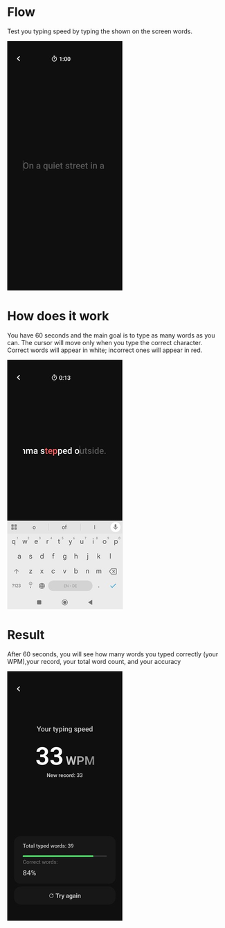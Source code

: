 # Flow

Test you typing speed by typing the shown on the screen words.

![Dashboard Screenshot](images/preview1.jpg)

# How does it work
You have 60 seconds and the main goal is to type as many words as you can. The cursor will move only when you type the correct character. Correct words will appear in white; incorrect ones will appear in red.

![Dashboard Screenshot](images/preview2.jpg)

# Result
After 60 seconds, you will see how many words you typed correctly (your WPM),your record, your total word count, and your accuracy

![Dashboard Screenshot](images/preview3.jpg)
